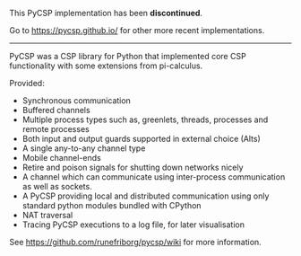 
This PyCSP implementation has been <b>discontinued</b>.

Go to https://pycsp.github.io/ for other more recent implementations.

<hr>




PyCSP was a CSP library for Python that implemented core CSP
functionality with some extensions from pi-calculus.

Provided:

* Synchronous communication
* Buffered channels
* Multiple process types such as, greenlets, threads, processes and remote processes
* Both input and output guards supported in external choice (Alts)
* A single any-to-any channel type
* Mobile channel-ends
* Retire and poison signals for shutting down networks nicely
* A channel which can communicate using inter-process communication as well as sockets.
* A PyCSP providing local and distributed communication using only standard python modules bundled with CPython
* NAT traversal
* Tracing PyCSP executions to a log file, for later visualisation

See https://github.com/runefriborg/pycsp/wiki for more information.
